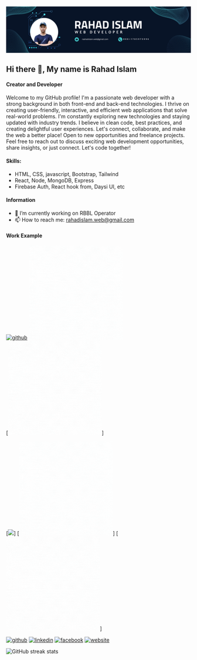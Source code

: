 ![Creator and Developer](https://raw.githubusercontent.com/rahadislam/rahadislam/main/Black%20Minimal%20Business%20Personal%20Profile%20Linkedin%20Banner.png)
## Hi there 👋, My name is Rahad Islam
#### Creator and Developer
Welcome to my GitHub profile! I'm a passionate web developer with a strong background in both front-end and back-end technologies. I thrive on creating user-friendly, interactive, and efficient web applications that solve real-world problems. I'm constantly exploring new technologies and staying updated with industry trends. I believe in clean code, best practices, and creating delightful user experiences. Let's connect, collaborate, and make the web a better place! Open to new opportunities and freelance projects. Feel free to reach out to discuss exciting web development opportunities, share insights, or just connect. Let's code together!


#### Skills:
- HTML, CSS, javascript, Bootstrap, Tailwind
- React, Node, MongoDB, Express
- Firebase Auth, React hook from, Daysi UI, etc

####  Information
- 🔭 I’m currently working on RBBL Operator 
- 📫 How to reach me: rahadislam.web@gmail.com 

#### Work Example
[<img src='https://raw.githubusercontent.com/rahadislam/rahadislam/main/download.gif' alt='github' width="256">](https://github.com/rahadislam)  [<img src='https://raw.githubusercontent.com/rahadislam/rahadislam/main/Untitled design.gif' alt='linkedin' width="256">](https://www.linkedin.com/in/rahadislam/)  
[<img src="https://raw.githubusercontent.com/rahadislam/rahadislam/main/Untitled%20design%20(1).gif" width="256" />]

[<img src="https://raw.githubusercontent.com/rahadislam/rahadislam/main/download.gif" width="256" />]
[<img src="https://raw.githubusercontent.com/rahadislam/rahadislam/main/Untitled design.gif" width="256" />]
[<img src="https://raw.githubusercontent.com/rahadislam/rahadislam/main/Untitled%20design%20(1).gif" width="256" />]

[<img src='https://cdn.jsdelivr.net/npm/simple-icons@3.0.1/icons/github.svg' alt='github' height='40'>](https://github.com/rahadislam)  [<img src='https://cdn.jsdelivr.net/npm/simple-icons@3.0.1/icons/linkedin.svg' alt='linkedin' height='40'>](https://www.linkedin.com/in/rahadislam/)  [<img src='https://cdn.jsdelivr.net/npm/simple-icons@3.0.1/icons/facebook.svg' alt='facebook' height='40'>](https://www.facebook.com/rahadislamxx)  [<img src='https://cdn.jsdelivr.net/npm/simple-icons@3.0.1/icons/icloud.svg' alt='website' height='40'>](https://amazing-naiad-eb05da.netlify.app/)  

![GitHub streak stats](https://streak-stats.demolab.com/?user=rahadislam)  

